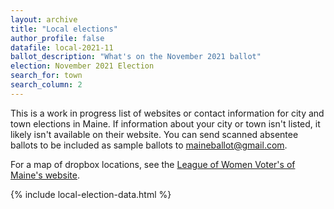 ```yaml
---
layout: archive
title: "Local elections"
author_profile: false
datafile: local-2021-11
ballot_description: "What's on the November 2021 ballot"
election: November 2021 Election
search_for: town
search_column: 2
---
```


This is a work in progress list of websites or contact information for city and town elections in Maine. If information about your city or town isn't listed, it likely isn't available on their website. You can send scanned absentee ballots to be included as sample ballots to [maineballot@gmail.com](mailto:maineballot@gmail.com). 

For a map of dropbox locations, see the [League of Women Voter's of Maine's website](https://www.lwvme.org/AbsenteeMap).

{% include local-election-data.html %}
